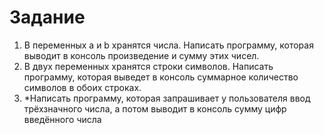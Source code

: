 # Задание
1. В переменных a и b хранятся числа. Написать программу, которая выводит в консоль произведение и сумму этих чисел.
2. В двух переменных хранятся строки символов. Написать программу, которая выведет в консоль суммарное количество символов в обоих строках.
3. *Написать программу, которая запрашивает у пользователя ввод трёхзначного числа, а потом выводит в консоль сумму цифр введённого числа